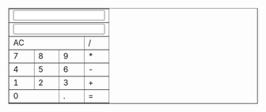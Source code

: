 <!DOCTYPE html>
<html>
<head>
    <title>Calculator</title>
    
</head>
<body>
    <table border="1">
        <tr>
            <td colspan="4">
                <input type="text" id="a">
            </td>
        </tr>
        <tr>
            <td colspan="4">
                <input type="text" id="b">
            </td>
        </tr>
        <tr>
            <td colspan="3">AC</td>
            <td onclick="reset()">/</td>
        </tr>
        <tr>
            <td onclick="add(7)">7</td>
            <td onclick="add(8)">8</td>
            <td onclick="add(9)">9</td>
            <td onclick="add('*')">*</td>
        </tr>
        <tr>
            <td onclick="add(4)">4</td>
            <td onclick="add(5)">5</td>
            <td onclick="add(6)">6</td>
            <td onclick="add('-')">-</td>
        </tr>
        <tr>
            <td onclick="add(1)">1</td>
            <td onclick="add(2)">2</td>
            <td onclick="add(3)">3</td>
            <td onclick="add('+')">+</td>
        </tr>
        <tr>
            <td colspan="2" onclick="add(0)">0</td>
            <td onclick="add('.')">.</td>
            <td onclick="calculate()">=</td>
        </tr>
    </table>
    <script>
        function add(char) {
            var display = document.getElementById('a');
            display.value = display.value + char;
        }
        function calculate() {
            var display = document.getElementById('a');
            var result = eval(display.value); 
            document.getElementById('b').value = result;
        }
        function reset() {
            document.getElementById('a').value = "";
            document.getElementById('b').value = "";
        }
    </script>
</body>
</html>